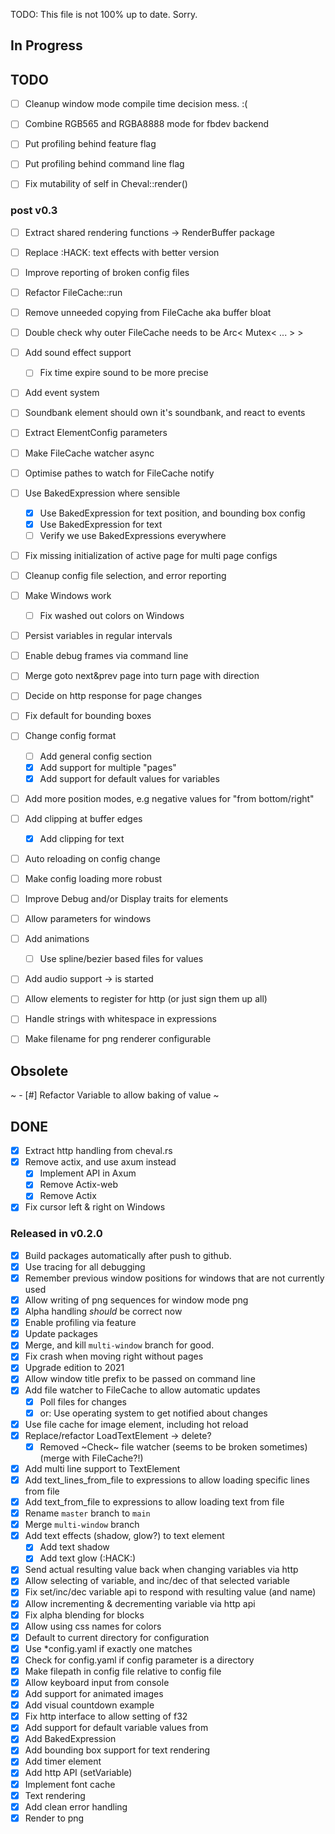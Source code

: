 TODO: This file is not 100% up to date. Sorry.


## In Progress

		
## TODO

- [ ] Cleanup window mode compile time decision mess. :(

- [ ] Combine RGB565 and RGBA8888 mode for fbdev backend

- [ ] Put profiling behind feature flag
- [ ] Put profiling behind command line flag

- [ ] Fix mutability of self in Cheval::render()


### post v0.3

- [ ] Extract shared rendering functions -> RenderBuffer package
- [ ] Replace :HACK: text effects with better version

- [ ] Improve reporting of broken config files

- [ ] Refactor FileCache::run

- [ ] Remove unneeded copying from FileCache aka buffer bloat
- [ ] Double check why outer FileCache needs to be Arc< Mutex< ... > >

- [ ] Add sound effect support
	- [ ] Fix time expire sound to be more precise

- [ ] Add event system
- [ ] Soundbank element should own it's soundbank, and react to events
- [ ] Extract ElementConfig parameters

- [ ] Make FileCache watcher async
- [ ] Optimise pathes to watch for FileCache notify

- [ ] Use BakedExpression where sensible
	- [x] Use BakedExpression for text position, and bounding box config
	- [x] Use BakedExpression for text
	- [ ] Verify we use BakedExpressions everywhere

- [ ] Fix missing initialization of active page for multi page configs

- [ ] Cleanup config file selection, and error reporting
- [ ] Make Windows work
	- [ ] Fix washed out colors on Windows
- [ ] Persist variables in regular intervals
- [ ] Enable debug frames via command line 
- [ ] Merge goto next&prev page into turn page with direction
- [ ] Decide on http response for page changes
- [ ] Fix default for bounding boxes
- [ ] Change config format
	- [ ] Add general config section
	- [x] Add support for multiple "pages"
	- [x] Add support for default values for variables
- [ ] Add more position modes, e.g negative values for "from bottom/right"
- [ ] Add clipping at buffer edges
	- [x] Add clipping for text
- [ ] Auto reloading on config change
- [ ] Make config loading more robust
- [ ] Improve Debug and/or Display traits for elements
- [ ] Allow parameters for windows
- [ ] Add animations
	- [ ] Use spline/bezier based files for values
- [ ] Add audio support -> is started
- [ ] Allow elements to register for http (or just sign them up all)
- [ ] Handle strings with whitespace in expressions

- [ ] Make filename for png renderer configurable

## Obsolete

~ - [#] Refactor Variable to allow baking of value ~


## DONE


- [x] Extract http handling from cheval.rs
- [x] Remove actix, and use axum instead
	- [x] Implement API in Axum
	- [x] Remove Actix-web
	- [x] Remove Actix
- [x] Fix cursor left & right on Windows

### Released in v0.2.0

- [x] Build packages automatically after push to github.
- [x] Use tracing for all debugging
- [x] Remember previous window positions for windows that are not currently used
- [x] Allow writing of png sequences for window mode png
- [x] Alpha handling _should_ be correct now
- [x] Enable profiling via feature
- [x] Update packages
- [x] Merge, and kill `multi-window` branch for good.
- [x] Fix crash when moving right without pages
- [x] Upgrade edition to 2021
- [x] Allow window title prefix to be passed on command line
- [x] Add file watcher to FileCache to allow automatic updates
	- [x] Poll files for changes
	- [x] or: Use operating system to get notified about changes

- [x] Use file cache for image element, including hot reload
- [x] Replace/refactor LoadTextElement -> delete?
	- [x] Removed ~Check~ file watcher (seems to be broken sometimes) (merge with FileCache?!)
- [x] Add multi line support to TextElement
- [x] Add text_lines_from_file to expressions to allow loading specific lines from file
- [x] Add text_from_file to expressions to allow loading text from file
- [x] Rename `master` branch to `main`
- [x] Merge `multi-window` branch
- [x] Add text effects (shadow, glow?) to text element
	- [x] Add text shadow
	- [x] Add text glow (:HACK:)
- [x] Send actual resulting value back when changing variables via http
- [x] Allow selecting of variable, and inc/dec of that selected variable
- [x] Fix set/inc/dec variable api to respond with resulting value (and name)
- [x] Allow incrementing & decrementing variable via http api
- [x] Fix alpha blending for blocks
- [x] Allow using css names for colors
- [x] Default to current directory for configuration
- [x] Use \*config.yaml if exactly one matches
- [x] Check for config.yaml if config parameter is a directory
- [x] Make filepath in config file relative to config file
- [x] Allow keyboard input from console
- [x] Add support for animated images
- [x] Add visual countdown example
- [x] Fix http interface to allow setting of f32
- [x] Add support for default variable values from 
- [x] Add BakedExpression
- [x] Add bounding box support for text rendering
- [x] Add timer element
- [x] Add http API (setVariable)
- [x] Implement font cache
- [x] Text rendering
- [x] Add clean error handling
- [x] Render to png
